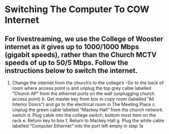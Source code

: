 # Switching The Computer To COW Internet
For livestreaming, we use the College of Wooster internet as it gives up to 1000/1000 Mbps (gigabit speeds), rather than the Church MCTV speeds of up to 50/5 Mbps. Follow the instructions below to switch the internet.
---
 1.	Change the internet from the church’s to the college’s
 -Go to the back of room where access point is and unplug the top grey cable labelled “Church AP” from the ethernet ports on the wall (unplugging church access point)
b.	Get master key from box in copy room (labelled “All Interior Doors”) and go to the electrical room in The Meeting Place
c.	Unplug the green cable labelled “Mackey Hall” from the church network switch 
d.	Plug cable into the college switch, bottom most item on the rack
e.	Return key to box
f.	Return to Mackey Hall
g.	Plug the white cable labelled “Computer Ethernet” into the port left empty in step 1a
